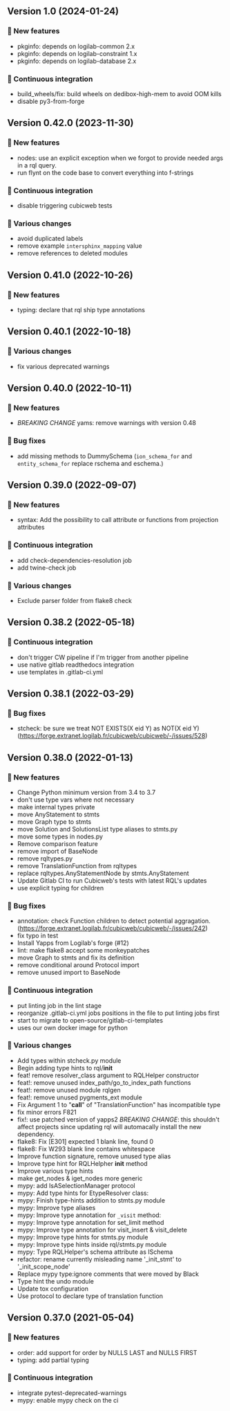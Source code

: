 ## Version 1.0 (2024-01-24)
### 🎉 New features

- pkginfo: depends on logilab-common 2.x
- pkginfo: depends on logilab-constraint 1.x
- pkginfo: depends on logilab-database 2.x

### 🤖 Continuous integration

- build\_wheels/fix: build wheels on dedibox-high-mem to avoid OOM kills
- disable py3-from-forge

## Version 0.42.0 (2023-11-30)
### 🎉 New features

- nodes: use an explicit exception when we forgot to provide needed args in a rql query.
- run flynt on the code base to convert everything into f-strings

### 🤖 Continuous integration

- disable triggering cubicweb tests

### 🤷 Various changes

- avoid duplicated labels
- remove example `intersphinx_mapping` value
- remove references to deleted modules

## Version 0.41.0 (2022-10-26)
### 🎉 New features

- typing: declare that rql ship type annotations

## Version 0.40.1 (2022-10-18)
### 🤷 Various changes

- fix various deprecated warnings

## Version 0.40.0 (2022-10-11)
### 🎉 New features

- *BREAKING CHANGE* yams: remove warnings with version 0.48

### 👷 Bug fixes

- add missing methods to DummySchema (`ion_schema_for` and `entity_schema_for` replace rschema and eschema.)

## Version 0.39.0 (2022-09-07)
### 🎉 New features

- syntax: Add the possibility to call attribute or functions from projection attributes

### 🤖 Continuous integration

- add check-dependencies-resolution job
- add twine-check job

### 🤷 Various changes

- Exclude parser folder from flake8 check

## Version 0.38.2 (2022-05-18)
### 🤖 Continuous integration

- don't trigger CW pipeline if I'm trigger from another pipeline
- use native gitlab readthedocs integration
- use templates in .gitlab-ci.yml

## Version 0.38.1 (2022-03-29)
### 👷 Bug fixes

- stcheck: be sure we treat NOT EXISTS(X eid Y) as NOT(X eid Y) (https://forge.extranet.logilab.fr/cubicweb/cubicweb/-/issues/528)

## Version 0.38.0 (2022-01-13)
### 🎉 New features

- Change Python minimum version from 3.4 to 3.7
- don't use type vars where not necessary
- make internal types private
- move AnyStatement to stmts
- move Graph type to stmts
- move Solution and SolutionsList type aliases to stmts.py
- move some types in nodes.py
- Remove comparison feature
- remove import of BaseNode
- remove rqltypes.py
- remove TranslationFunction from rqltypes
- replace rqltypes.AnyStatementNode by stmts.AnyStatement
- Update Gitlab CI to run Cubicweb's tests with latest RQL's updates
- use explicit typing for children

### 👷 Bug fixes

- annotation: check Function children to detect potential aggragation. (https://forge.extranet.logilab.fr/cubicweb/cubicweb/-/issues/242)
- fix typo in test
- Install Yapps from Logilab's forge (#12)
- lint: make flake8 accept some monkeypatches
- move Graph to stmts and fix its definition
- remove conditional around Protocol import
- remove unused import to BaseNode

### 🤖 Continuous integration

- put linting job in the lint stage
- reorganize .gitlab-ci.yml jobs positions in the file to put linting jobs first
- start to migrate to open-source/gitlab-ci-templates
- uses our own docker image for python

### 🤷 Various changes

- Add types within stcheck.py module
- Begin adding type hints to rql/__init__
- feat! remove resolver_class argument to RQLHelper constructor
- feat!: remove unused index_path/go_to_index_path functions
- feat!: remove unused module rqlgen
- feat!: remove unused pygments_ext module
- Fix Argument 1 to "__call__" of "TranslationFunction" has incompatible type
- fix minor errors F821
- fix!: use patched version of yapps2
  *BREAKING CHANGE*: this shouldn't affect projects since updating rql will automacally install the new dependency.
- flake8: Fix [E301] expected 1 blank line, found 0
- flake8: Fix W293 blank line contains whitespace
- Improve function signature, remove unused type alias
- Improve type hint for RQLHelpher __init__ method
- Improve various type hints
- make get_nodes & iget_nodes more generic
- mypy: add IsASelectionManager protocol
- mypy: Add type hints for EtypeResolver class:
- mypy: Finish type-hints addition to stmts.py module
- mypy: Improve type aliases
- mypy: Improve type annotation for `_visit` method:
- mypy: Improve type annotation for set_limit method
- mypy: Improve type annotation for visit_insert & visit_delete
- mypy: Improve type hints for stmts.py module
- mypy: Improve type hints inside rql/stmts.py module
- mypy: Type RQLHelper's schema attribute as ISchema
- refactor: rename currently misleading name '_init_stmt' to '_init_scope_node'
- Replace mypy type:ignore comments that were moved by Black
- Type hint the undo module
- Update tox configuration
- Use protocol to declare type of translation function

## Version 0.37.0 (2021-05-04)
### 🎉 New features

- order: add support for order by NULLS LAST and NULLS FIRST
- typing: add partial typing

### 🤖 Continuous integration

- integrate pytest-deprecated-warnings
- mypy: enable mypy check on the ci
